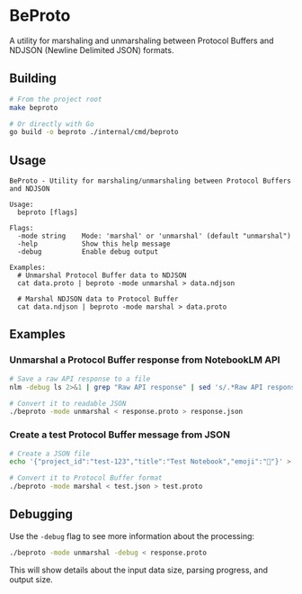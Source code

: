 # BeProto

A utility for marshaling and unmarshaling between Protocol Buffers and NDJSON (Newline Delimited JSON) formats.

## Building

```sh
# From the project root
make beproto

# Or directly with Go
go build -o beproto ./internal/cmd/beproto
```

## Usage

```
BeProto - Utility for marshaling/unmarshaling between Protocol Buffers and NDJSON

Usage:
  beproto [flags]

Flags:
  -mode string    Mode: 'marshal' or 'unmarshal' (default "unmarshal")
  -help           Show this help message
  -debug          Enable debug output

Examples:
  # Unmarshal Protocol Buffer data to NDJSON
  cat data.proto | beproto -mode unmarshal > data.ndjson

  # Marshal NDJSON data to Protocol Buffer
  cat data.ndjson | beproto -mode marshal > data.proto
```

## Examples

### Unmarshal a Protocol Buffer response from NotebookLM API

```sh
# Save a raw API response to a file
nlm -debug ls 2>&1 | grep "Raw API response" | sed 's/.*Raw API response: //' > response.proto

# Convert it to readable JSON
./beproto -mode unmarshal < response.proto > response.json
```

### Create a test Protocol Buffer message from JSON

```sh
# Create a JSON file
echo '{"project_id":"test-123","title":"Test Notebook","emoji":"📘"}' > test.json

# Convert it to Protocol Buffer format
./beproto -mode marshal < test.json > test.proto
```

## Debugging

Use the `-debug` flag to see more information about the processing:

```sh
./beproto -mode unmarshal -debug < response.proto
```

This will show details about the input data size, parsing progress, and output size.